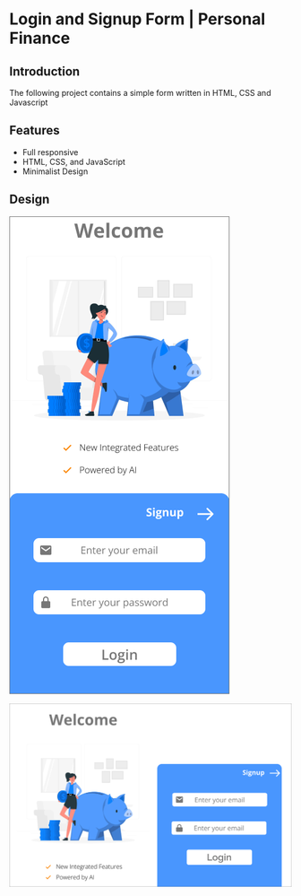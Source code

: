 # Login and Signup Form | Personal Finance
## Introduction
The following project contains a simple form written in HTML, CSS and Javascript
## Features

* Full responsive
* HTML, CSS, and JavaScript
* Minimalist Design

## Design
<img src="projectDesign/auth-login-mobile.png"
     alt="login mobile"/>

<img src="projectDesign/auth-login-desktop.png"
alt="login desktop"/>

  